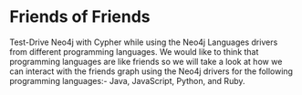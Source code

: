 # Friends of Friends

Test-Drive Neo4j with Cypher while using the Neo4j Languages drivers from different programming languages. We would like
to think that programming languages are like friends so we will take a look at how we can interact with the friends graph
using the Neo4j drivers for the following programming languages:- Java, JavaScript, Python, and Ruby.
